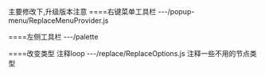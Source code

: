 主要修改下,升级版本注意
 ====右键菜单工具栏
---/popup-menu/ReplaceMenuProvider.js

 ====左侧工具栏
---/palette

 ====改变类型
   注释loop
---/replace/ReplaceOptions.js
   注释一些不用的节点类型
   